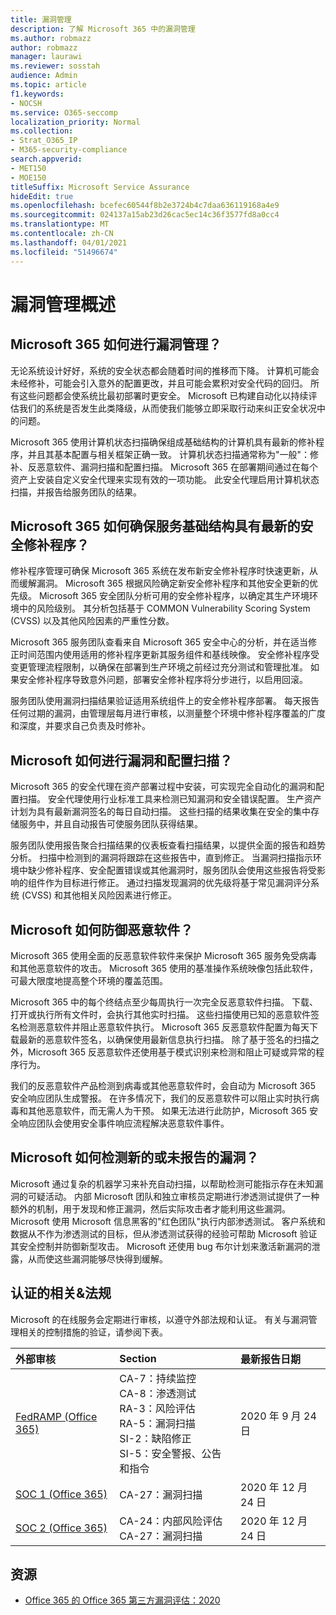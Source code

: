 ```yaml
---
title: 漏洞管理
description: 了解 Microsoft 365 中的漏洞管理
ms.author: robmazz
author: robmazz
manager: laurawi
ms.reviewer: sosstah
audience: Admin
ms.topic: article
f1.keywords:
- NOCSH
ms.service: O365-seccomp
localization_priority: Normal
ms.collection:
- Strat_O365_IP
- M365-security-compliance
search.appverid:
- MET150
- MOE150
titleSuffix: Microsoft Service Assurance
hideEdit: true
ms.openlocfilehash: bcefec60544f8b2e3724b4c7daa636119168a4e9
ms.sourcegitcommit: 024137a15ab23d26cac5ec14c36f3577fd8a0cc4
ms.translationtype: MT
ms.contentlocale: zh-CN
ms.lasthandoff: 04/01/2021
ms.locfileid: "51496674"
---
```

# <a name="vulnerability-management-overview"></a>漏洞管理概述

## <a name="how-does-microsoft-365-conduct-vulnerability-management"></a>Microsoft 365 如何进行漏洞管理？

无论系统设计好好，系统的安全状态都会随着时间的推移而下降。 计算机可能会未经修补，可能会引入意外的配置更改，并且可能会累积对安全代码的回归。 所有这些问题都会使系统比最初部署时更安全。 Microsoft 已构建自动化以持续评估我们的系统是否发生此类降级，从而使我们能够立即采取行动来纠正安全状况中的问题。

Microsoft 365 使用计算机状态扫描确保组成基础结构的计算机具有最新的修补程序，并且其基本配置与相关框架正确一致。 计算机状态扫描通常称为"一般"：修补、反恶意软件、漏洞扫描和配置扫描。 Microsoft 365 在部署期间通过在每个资产上安装自定义安全代理来实现有效的一项功能。 此安全代理启用计算机状态扫描，并报告给服务团队的结果。

## <a name="how-does-microsoft-365-ensure-service-infrastructure-is-up-to-date-with-the-latest-security-patches"></a>Microsoft 365 如何确保服务基础结构具有最新的安全修补程序？

修补程序管理可确保 Microsoft 365 系统在发布新安全修补程序时快速更新，从而缓解漏洞。 Microsoft 365 根据风险确定新安全修补程序和其他安全更新的优先级。 Microsoft 365 安全团队分析可用的安全修补程序，以确定其生产环境环境中的风险级别。 其分析包括基于 COMMON Vulnerability Scoring System (CVSS) 以及其他风险因素的严重性分数。

Microsoft 365 服务团队查看来自 Microsoft 365 安全中心的分析，并在适当修正时间范围内使用适用的修补程序更新其服务组件和基线映像。 安全修补程序受变更管理流程限制，以确保在部署到生产环境之前经过充分测试和管理批准。 如果安全修补程序导致意外问题，部署安全修补程序将分步进行，以启用回滚。

服务团队使用漏洞扫描结果验证适用系统组件上的安全修补程序部署。 每天报告任何过期的漏洞，由管理层每月进行审核，以测量整个环境中修补程序覆盖的广度和深度，并要求自己负责及时修补。

## <a name="how-does-microsoft-conduct-vulnerability-and-configuration-scanning"></a>Microsoft 如何进行漏洞和配置扫描？

Microsoft 365 的安全代理在资产部署过程中安装，可实现完全自动化的漏洞和配置扫描。 安全代理使用行业标准工具来检测已知漏洞和安全错误配置。 生产资产计划为具有最新漏洞签名的每日自动扫描。 这些扫描的结果收集在安全的集中存储服务中，并且自动报告可使服务团队获得结果。

服务团队使用报告聚合扫描结果的仪表板查看扫描结果，以提供全面的报告和趋势分析。 扫描中检测到的漏洞将跟踪在这些报告中，直到修正。 当漏洞扫描指示环境中缺少修补程序、安全配置错误或其他漏洞时，服务团队会使用这些报告将受影响的组件作为目标进行修正。 通过扫描发现漏洞的优先级将基于常见漏洞评分系统 (CVSS) 和其他相关风险因素进行修正。

## <a name="how-does-microsoft-defend-against-malware"></a>Microsoft 如何防御恶意软件？

Microsoft 365 使用全面的反恶意软件软件来保护 Microsoft 365 服务免受病毒和其他恶意软件的攻击。 Microsoft 365 使用的基准操作系统映像包括此软件，可最大限度地提高整个环境的覆盖范围。

Microsoft 365 中的每个终结点至少每周执行一次完全反恶意软件扫描。 下载、打开或执行所有文件时，会执行其他实时扫描。 这些扫描使用已知的恶意软件签名检测恶意软件并阻止恶意软件执行。 Microsoft 365 反恶意软件配置为每天下载最新的恶意软件签名，以确保使用最新信息执行扫描。 除了基于签名的扫描之外，Microsoft 365 反恶意软件还使用基于模式识别来检测和阻止可疑或异常的程序行为。

我们的反恶意软件产品检测到病毒或其他恶意软件时，会自动为 Microsoft 365 安全响应团队生成警报。 在许多情况下，我们的反恶意软件可以阻止实时执行病毒和其他恶意软件，而无需人为干预。 如果无法进行此防护，Microsoft 365 安全响应团队会使用安全事件响应流程解决恶意软件事件。

## <a name="how-does-microsoft-detect-new-or-unreported-vulnerabilities"></a>Microsoft 如何检测新的或未报告的漏洞？

Microsoft 通过复杂的机器学习来补充自动扫描，以帮助检测可能指示存在未知漏洞的可疑活动。 内部 Microsoft 团队和独立审核员定期进行渗透测试提供了一种额外的机制，用于发现和修正漏洞，然后实际攻击者才能利用这些漏洞。 Microsoft 使用 Microsoft 信息黑客的"红色团队"执行内部渗透测试。 客户系统和数据从不作为渗透测试的目标，但从渗透测试获得的经验可帮助 Microsoft 验证其安全控制并防御新型攻击。 Microsoft 还使用 bug 布尔计划来激活新漏洞的泄露，从而使这些漏洞能够尽快得到缓解。

## <a name="related-external-regulations--certifications"></a>认证的相关&法规

Microsoft 的在线服务会定期进行审核，以遵守外部法规和认证。 有关与漏洞管理相关的控制措施的验证，请参阅下表。

| **外部审核** | **Section** | **最新报告日期** |
|:--------|:-------|:---------|
| [FedRAMP (Office 365) ](https://compliance.microsoft.com/compliancemanager) | CA-7：持续监控 <br> CA-8：渗透测试 <br> RA-3：风险评估 <br> RA-5：漏洞扫描 <br> SI-2：缺陷修正 <br> SI-5：安全警报、公告和指令 | 2020 年 9 月 24 日 |
| [SOC 1 (Office 365)](https://servicetrust.microsoft.com/ViewPage/MSComplianceGuideV3?command=Download&downloadType=Document&downloadId=90df3f9c-3aaf-4dbf-99d0-ca9f2991721b&tab=7027ead0-3d6b-11e9-b9e1-290b1eb4cdeb&docTab=7027ead0-3d6b-11e9-b9e1-290b1eb4cdeb_SOC_%2F_SSAE_16_Reports) | CA-27：漏洞扫描 | 2020 年 12 月 24 日 |
| [SOC 2 (Office 365) ](https://servicetrust.microsoft.com/ViewPage/MSComplianceGuideV3?command=Download&downloadType=Document&downloadId=a73c1738-7892-42b7-acd3-87b6371c53f6&tab=7027ead0-3d6b-11e9-b9e1-290b1eb4cdeb&docTab=7027ead0-3d6b-11e9-b9e1-290b1eb4cdeb_SOC_%2F_SSAE_16_Reports) | CA-24：内部风险评估 <br> CA-27：漏洞扫描 | 2020 年 12 月 24 日 |

## <a name="resources"></a>资源

- [Office 365 的 Office 365 第三方漏洞评估：2020](https://servicetrust.microsoft.com/ViewPage/TrustDocumentsV3?command=Download&downloadType=Document&downloadId=1b28d36f-a009-424d-9a31-c18330d135a0&tab=7f51cb60-3d6c-11e9-b2af-7bb9f5d2d913&docTab=7f51cb60-3d6c-11e9-b2af-7bb9f5d2d913_Pen_Test_and_Security_Assessments)
